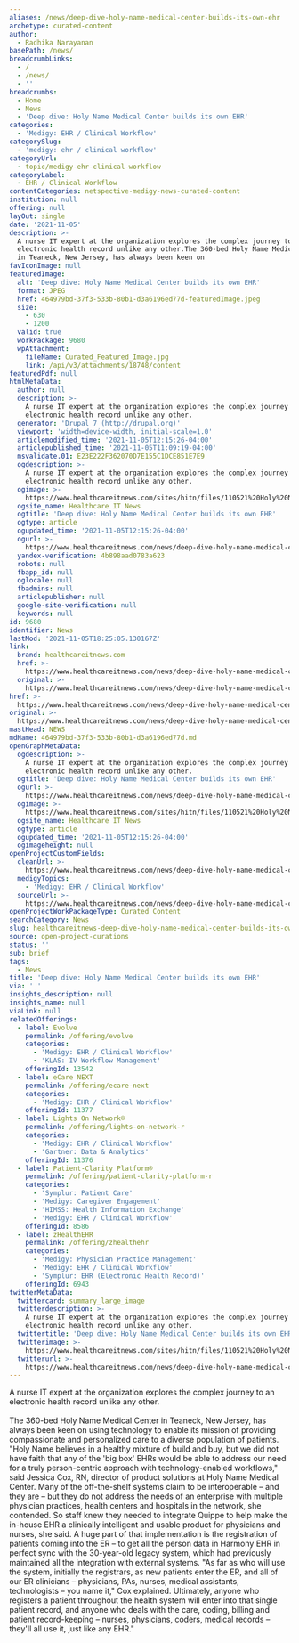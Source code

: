 ```yaml
---
aliases: /news/deep-dive-holy-name-medical-center-builds-its-own-ehr
archetype: curated-content
author:
  - Radhika Narayanan
basePath: /news/
breadcrumbLinks:
  - /
  - /news/
  - ''
breadcrumbs:
  - Home
  - News
  - 'Deep dive: Holy Name Medical Center builds its own EHR'
categories:
  - 'Medigy: EHR / Clinical Workflow'
categorySlug:
  - 'medigy: ehr / clinical workflow'
categoryUrl:
  - topic/medigy-ehr-clinical-workflow
categoryLabel:
  - EHR / Clinical Workflow
contentCategories: netspective-medigy-news-curated-content
institution: null
offering: null
layOut: single
date: '2021-11-05'
description: >-
  A nurse IT expert at the organization explores the complex journey to an
  electronic health record unlike any other.The 360-bed Holy Name Medical Center
  in Teaneck, New Jersey, has always been keen on 
favIconImage: null
featuredImage:
  alt: 'Deep dive: Holy Name Medical Center builds its own EHR'
  format: JPEG
  href: 464979bd-37f3-533b-80b1-d3a6196ed77d-featuredImage.jpeg
  size:
    - 630
    - 1200
  valid: true
  workPackage: 9680
  wpAttachment:
    fileName: Curated_Featured_Image.jpg
    link: /api/v3/attachments/18748/content
featuredPdf: null
htmlMetaData:
  author: null
  description: >-
    A nurse IT expert at the organization explores the complex journey to an
    electronic health record unlike any other.
  generator: 'Drupal 7 (http://drupal.org)'
  viewport: 'width=device-width, initial-scale=1.0'
  articlemodified_time: '2021-11-05T12:15:26-04:00'
  articlepublished_time: '2021-11-05T11:09:19-04:00'
  msvalidate.01: E23E222F362070D7E155C1DCE851E7E9
  ogdescription: >-
    A nurse IT expert at the organization explores the complex journey to an
    electronic health record unlike any other.
  ogimage: >-
    https://www.healthcareitnews.com/sites/hitn/files/110521%20Holy%20Name%20Medical%201200.jpg
  ogsite_name: Healthcare IT News
  ogtitle: 'Deep dive: Holy Name Medical Center builds its own EHR'
  ogtype: article
  ogupdated_time: '2021-11-05T12:15:26-04:00'
  ogurl: >-
    https://www.healthcareitnews.com/news/deep-dive-holy-name-medical-center-builds-its-own-ehr
  yandex-verification: 4b898aad0783a623
  robots: null
  fbapp_id: null
  oglocale: null
  fbadmins: null
  articlepublisher: null
  google-site-verification: null
  keywords: null
id: 9680
identifier: News
lastMod: '2021-11-05T18:25:05.130167Z'
link:
  brand: healthcareitnews.com
  href: >-
    https://www.healthcareitnews.com/news/deep-dive-holy-name-medical-center-builds-its-own-ehr
  original: >-
    https://www.healthcareitnews.com/news/deep-dive-holy-name-medical-center-builds-its-own-ehr
href: >-
  https://www.healthcareitnews.com/news/deep-dive-holy-name-medical-center-builds-its-own-ehr
original: >-
  https://www.healthcareitnews.com/news/deep-dive-holy-name-medical-center-builds-its-own-ehr
mastHead: NEWS
mdName: 464979bd-37f3-533b-80b1-d3a6196ed77d.md
openGraphMetaData:
  ogdescription: >-
    A nurse IT expert at the organization explores the complex journey to an
    electronic health record unlike any other.
  ogtitle: 'Deep dive: Holy Name Medical Center builds its own EHR'
  ogurl: >-
    https://www.healthcareitnews.com/news/deep-dive-holy-name-medical-center-builds-its-own-ehr
  ogimage: >-
    https://www.healthcareitnews.com/sites/hitn/files/110521%20Holy%20Name%20Medical%201200.jpg
  ogsite_name: Healthcare IT News
  ogtype: article
  ogupdated_time: '2021-11-05T12:15:26-04:00'
  ogimageheight: null
openProjectCustomFields:
  cleanUrl: >-
    https://www.healthcareitnews.com/news/deep-dive-holy-name-medical-center-builds-its-own-ehr
  medigyTopics:
    - 'Medigy: EHR / Clinical Workflow'
  sourceUrl: >-
    https://www.healthcareitnews.com/news/deep-dive-holy-name-medical-center-builds-its-own-ehr
openProjectWorkPackageType: Curated Content
searchCategory: News
slug: healthcareitnews-deep-dive-holy-name-medical-center-builds-its-own-ehr
source: open-project-curations
status: ''
sub: brief
tags:
  - News
title: 'Deep dive: Holy Name Medical Center builds its own EHR'
via: ' '
insights_description: null
insights_name: null
viaLink: null
relatedOfferings:
  - label: Evolve
    permalink: /offering/evolve
    categories:
      - 'Medigy: EHR / Clinical Workflow'
      - 'KLAS: IV Workflow Management'
    offeringId: 13542
  - label: eCare NEXT
    permalink: /offering/ecare-next
    categories:
      - 'Medigy: EHR / Clinical Workflow'
    offeringId: 11377
  - label: Lights On Network®
    permalink: /offering/lights-on-network-r
    categories:
      - 'Medigy: EHR / Clinical Workflow'
      - 'Gartner: Data & Analytics'
    offeringId: 11376
  - label: Patient-Clarity Platform®
    permalink: /offering/patient-clarity-platform-r
    categories:
      - 'Symplur: Patient Care'
      - 'Medigy: Caregiver Engagement'
      - 'HIMSS: Health Information Exchange'
      - 'Medigy: EHR / Clinical Workflow'
    offeringId: 8586
  - label: zHealthEHR
    permalink: /offering/zhealthehr
    categories:
      - 'Medigy: Physician Practice Management'
      - 'Medigy: EHR / Clinical Workflow'
      - 'Symplur: EHR (Electronic Health Record)'
    offeringId: 6943
twitterMetaData:
  twittercard: summary_large_image
  twitterdescription: >-
    A nurse IT expert at the organization explores the complex journey to an
    electronic health record unlike any other.
  twittertitle: 'Deep dive: Holy Name Medical Center builds its own EHR'
  twitterimage: >-
    https://www.healthcareitnews.com/sites/hitn/files/110521%20Holy%20Name%20Medical%201200.jpg
  twitterurl: >-
    https://www.healthcareitnews.com/news/deep-dive-holy-name-medical-center-builds-its-own-ehr
---
```

<p>A nurse IT expert at the organization explores the complex journey to an electronic health record unlike any other.<br><br>The 360-bed Holy Name Medical Center in Teaneck, New Jersey, has always been keen on using technology to enable its mission of providing compassionate and personalized care to a diverse population of patients.
"Holy Name believes in a healthy mixture of build and buy, but we did not have faith that any of the 'big box' EHRs would be able to address our need for a truly person-centric approach with technology-enabled workflows," said Jessica Cox, RN, director of product solutions at Holy Name Medical Center.
Many of the off-the-shelf systems claim to be interoperable – and they are – but they do not address the needs of an enterprise with multiple physician practices, health centers and hospitals in the network, she contended.
So staff knew they needed to integrate Quippe to help make the in-house EHR a clinically intelligent and usable product for physicians and nurses, she said.
A huge part of that implementation is the registration of patients coming into the ER – to get all the person data in Harmony EHR in perfect sync with the 30-year-old legacy system, which had previously maintained all the integration with external systems.
"As far as who will use the system, initially the registrars, as new patients enter the ER, and all of our ER clinicians – physicians, PAs, nurses, medical assistants, technologists – you name it," Cox explained.
Ultimately, anyone who registers a patient throughout the health system will enter into that single patient record, and anyone who deals with the care, coding, billing and patient record-keeping – nurses, physicians, coders, medical records – they'll all use it, just like any EHR."</p>